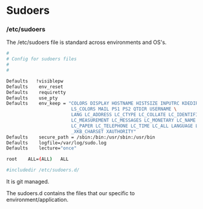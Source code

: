 # Sudoers

### /etc/sudoers

The /etc/sudoers file is standard across environments and OS's.

```bash
#
# Config for sudoers files
#
#

Defaults   !visiblepw
Defaults    env_reset
Defaults    requiretty
Defaults    use_pty
Defaults    env_keep = "COLORS DISPLAY HOSTNAME HISTSIZE INPUTRC KDEDIR \
                        LS_COLORS MAIL PS1 PS2 QTDIR USERNAME \
                        LANG LC_ADDRESS LC_CTYPE LC_COLLATE LC_IDENTIFICATION \
                        LC_MEASUREMENT LC_MESSAGES LC_MONETARY LC_NAME LC_NUMERIC \
                        LC_PAPER LC_TELEPHONE LC_TIME LC_ALL LANGUAGE LINGUAS \
                        _XKB_CHARSET XAUTHORITY"
Defaults    secure_path = /sbin:/bin:/usr/sbin:/usr/bin
Defaults    logfile=/var/log/sudo.log
Defaults    lecture="once"

root	ALL=(ALL) 	ALL

#includedir /etc/sudoers.d/
```

It is git managed.

The sudoers.d contains the files that our specific to environment/application.


